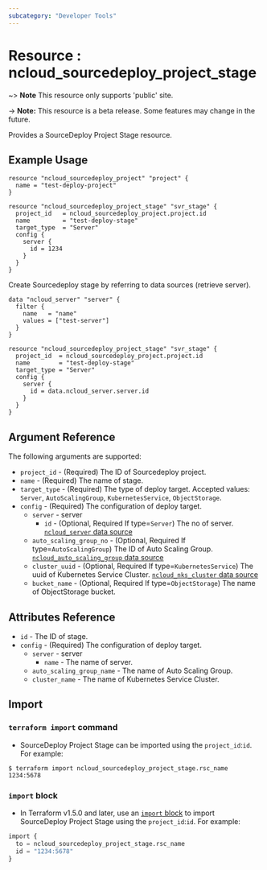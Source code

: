 ```yaml
---
subcategory: "Developer Tools"
---
```



# Resource : ncloud_sourcedeploy_project_stage

~> **Note** This resource only supports 'public' site.

-> **Note:** This resource is a beta release. Some features may change in the future.

Provides a SourceDeploy Project Stage resource.

## Example Usage

```hcl
resource "ncloud_sourcedeploy_project" "project" {
  name = "test-deploy-project"
}

resource "ncloud_sourcedeploy_project_stage" "svr_stage" {
  project_id   = ncloud_sourcedeploy_project.project.id
  name         = "test-deploy-stage"
  target_type  = "Server"
  config {
    server {
      id = 1234
    } 
  }
}

```

Create Sourcedeploy stage by referring to data sources (retrieve server).

```hcl
data "ncloud_server" "server" {
  filter {
    name   = "name"
    values = ["test-server"]
  }
}

resource "ncloud_sourcedeploy_project_stage" "svr_stage" {
  project_id  = ncloud_sourcedeploy_project.project.id
  name        = "test-deploy-stage"
  target_type = "Server"
  config {
    server {
      id = data.ncloud_server.server.id
    } 
  }
}
```

## Argument Reference

The following arguments are supported:

* `project_id` - (Required) The ID of Sourcedeploy project.
* `name` - (Required) The name of stage.
* `target_type` - (Required) The type of deploy target. Accepted values: `Server`, `AutoScalingGroup`, `KubernetesService`, `ObjectStorage`.
* `config` - (Required) The configuration of deploy target.
    * `server` - server 
        * `id` - (Optional, Required If type=`Server`) The no of server. [`ncloud_server` data source](../data-sources/server.md)
    * `auto_scaling_group_no` - (Optional, Required If type=`AutoScalingGroup`) The ID of Auto Scaling Group.  [`ncloud_auto_scaling_group` data source](../data-sources/auto_scaling_group.md)
    * `cluster_uuid` - (Optional, Required If type=`KubernetesService`) The uuid of Kubernetes Service Cluster.  [`ncloud_nks_cluster` data source](../data-sources/nks_cluster.md)
    * `bucket_name` - (Optional, Required If type=`ObjectStorage`) The name of ObjectStorage bucket.


## Attributes Reference

* `id` - The ID of stage.
* `config` - (Required) The configuration of deploy target.
    * `server` - server 
        * `name` - The name of server.
    * `auto_scaling_group_name` - The name of Auto Scaling Group.
    * `cluster_name` - The name of Kubernetes Service Cluster.

## Import

### `terraform import` command

* SourceDeploy Project Stage can be imported using the `project_id`:`id`. For example:

```console
$ terraform import ncloud_sourcedeploy_project_stage.rsc_name 1234:5678
```

### `import` block

* In Terraform v1.5.0 and later, use an [`import` block](https://developer.hashicorp.com/terraform/language/import) to import SourceDeploy Project Stage using the `project_id`:`id`. For example:

```terraform
import {
  to = ncloud_sourcedeploy_project_stage.rsc_name
  id = "1234:5678"
}
```
